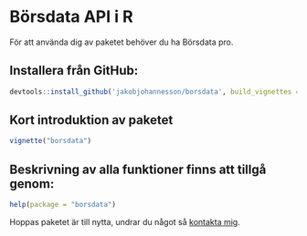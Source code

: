 # Börsdata API i R

För att använda dig av paketet behöver du ha Börsdata pro.

## Installera från GitHub:

```r
devtools::install_github('jakobjohannesson/borsdata', build_vignettes = TRUE)
```

## Kort introduktion av paketet

```r
vignette("borsdata")
```

## Beskrivning av alla funktioner finns att tillgå genom:

```r
help(package = "borsdata")
```

Hoppas paketet är till nytta, undrar du något så [kontakta mig](https://www.jakobj.se/kontakt). 
